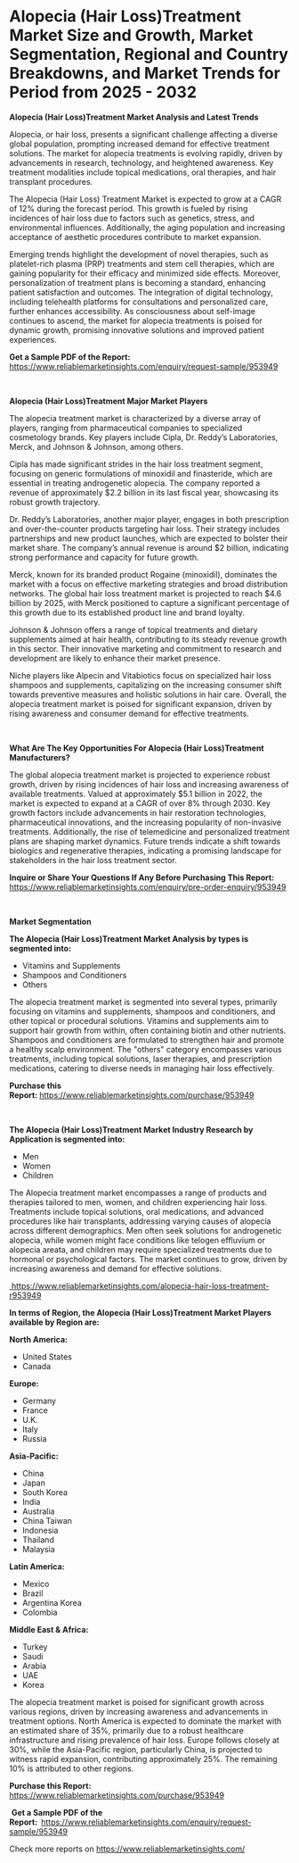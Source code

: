 <p><h1>Alopecia (Hair Loss)Treatment Market Size and Growth, Market Segmentation, Regional and Country Breakdowns, and Market Trends for Period from 2025 -  2032</h1></p><p><strong>Alopecia (Hair Loss)Treatment Market Analysis and Latest Trends</strong></p>
<p><p>Alopecia, or hair loss, presents a significant challenge affecting a diverse global population, prompting increased demand for effective treatment solutions. The market for alopecia treatments is evolving rapidly, driven by advancements in research, technology, and heightened awareness. Key treatment modalities include topical medications, oral therapies, and hair transplant procedures. </p><p>The Alopecia (Hair Loss) Treatment Market is expected to grow at a CAGR of 12% during the forecast period. This growth is fueled by rising incidences of hair loss due to factors such as genetics, stress, and environmental influences. Additionally, the aging population and increasing acceptance of aesthetic procedures contribute to market expansion. </p><p>Emerging trends highlight the development of novel therapies, such as platelet-rich plasma (PRP) treatments and stem cell therapies, which are gaining popularity for their efficacy and minimized side effects. Moreover, personalization of treatment plans is becoming a standard, enhancing patient satisfaction and outcomes. The integration of digital technology, including telehealth platforms for consultations and personalized care, further enhances accessibility. As consciousness about self-image continues to ascend, the market for alopecia treatments is poised for dynamic growth, promising innovative solutions and improved patient experiences.</p></p>
<p><strong>Get a Sample PDF of the Report:&nbsp;</strong> <a href="https://www.reliablemarketinsights.com/enquiry/request-sample/953949?utm_campaign=2189&utm_medium=2&utm_source=Github&utm_content=ia&utm_term=03032025&utm_id=alopecia-hair-losstreatment">https://www.reliablemarketinsights.com/enquiry/request-sample/953949</a></p>
<p>&nbsp;</p>
<p><strong>Alopecia (Hair Loss)Treatment Major Market Players</strong></p>
<p><p>The alopecia treatment market is characterized by a diverse array of players, ranging from pharmaceutical companies to specialized cosmetology brands. Key players include Cipla, Dr. Reddy’s Laboratories, Merck, and Johnson & Johnson, among others. </p><p>Cipla has made significant strides in the hair loss treatment segment, focusing on generic formulations of minoxidil and finasteride, which are essential in treating androgenetic alopecia. The company reported a revenue of approximately $2.2 billion in its last fiscal year, showcasing its robust growth trajectory.</p><p>Dr. Reddy’s Laboratories, another major player, engages in both prescription and over-the-counter products targeting hair loss. Their strategy includes partnerships and new product launches, which are expected to bolster their market share. The company’s annual revenue is around $2 billion, indicating strong performance and capacity for future growth.</p><p>Merck, known for its branded product Rogaine (minoxidil), dominates the market with a focus on effective marketing strategies and broad distribution networks. The global hair loss treatment market is projected to reach $4.6 billion by 2025, with Merck positioned to capture a significant percentage of this growth due to its established product line and brand loyalty.</p><p>Johnson & Johnson offers a range of topical treatments and dietary supplements aimed at hair health, contributing to its steady revenue growth in this sector. Their innovative marketing and commitment to research and development are likely to enhance their market presence.</p><p>Niche players like Alpecin and Vitabiotics focus on specialized hair loss shampoos and supplements, capitalizing on the increasing consumer shift towards preventive measures and holistic solutions in hair care. Overall, the alopecia treatment market is poised for significant expansion, driven by rising awareness and consumer demand for effective treatments.</p></p>
<p>&nbsp;</p>
<p><strong>What Are The Key Opportunities For Alopecia (Hair Loss)Treatment Manufacturers?</strong></p>
<p><p>The global alopecia treatment market is projected to experience robust growth, driven by rising incidences of hair loss and increasing awareness of available treatments. Valued at approximately $5.1 billion in 2022, the market is expected to expand at a CAGR of over 8% through 2030. Key growth factors include advancements in hair restoration technologies, pharmaceutical innovations, and the increasing popularity of non-invasive treatments. Additionally, the rise of telemedicine and personalized treatment plans are shaping market dynamics. Future trends indicate a shift towards biologics and regenerative therapies, indicating a promising landscape for stakeholders in the hair loss treatment sector.</p></p>
<p><strong>Inquire or Share Your Questions If Any Before Purchasing This Report:</strong> <a href="https://www.reliablemarketinsights.com/enquiry/pre-order-enquiry/953949?utm_campaign=2189&utm_medium=2&utm_source=Github&utm_content=ia&utm_term=03032025&utm_id=alopecia-hair-losstreatment">https://www.reliablemarketinsights.com/enquiry/pre-order-enquiry/953949</a></p>
<p>&nbsp;</p>
<p><strong>Market Segmentation</strong></p>
<p><strong>The Alopecia (Hair Loss)Treatment Market Analysis by types is segmented into:</strong></p>
<p><ul><li>Vitamins and Supplements</li><li>Shampoos and Conditioners</li><li>Others</li></ul></p>
<p><p>The alopecia treatment market is segmented into several types, primarily focusing on vitamins and supplements, shampoos and conditioners, and other topical or procedural solutions. Vitamins and supplements aim to support hair growth from within, often containing biotin and other nutrients. Shampoos and conditioners are formulated to strengthen hair and promote a healthy scalp environment. The "others" category encompasses various treatments, including topical solutions, laser therapies, and prescription medications, catering to diverse needs in managing hair loss effectively.</p></p>
<p><strong>Purchase this Report:&nbsp;</strong><a href="https://www.reliablemarketinsights.com/purchase/953949?utm_campaign=2189&utm_medium=2&utm_source=Github&utm_content=ia&utm_term=03032025&utm_id=alopecia-hair-losstreatment">https://www.reliablemarketinsights.com/purchase/953949</a></p>
<p>&nbsp;</p>
<p><strong>The Alopecia (Hair Loss)Treatment Market Industry Research by Application is segmented into:</strong></p>
<p><ul><li>Men</li><li>Women</li><li>Children</li></ul></p>
<p><p>The Alopecia treatment market encompasses a range of products and therapies tailored to men, women, and children experiencing hair loss. Treatments include topical solutions, oral medications, and advanced procedures like hair transplants, addressing varying causes of alopecia across different demographics. Men often seek solutions for androgenetic alopecia, while women might face conditions like telogen effluvium or alopecia areata, and children may require specialized treatments due to hormonal or psychological factors. The market continues to grow, driven by increasing awareness and demand for effective solutions.</p></p>
<p><a href="https://www.reliablemarketinsights.com/alopecia-hair-loss-treatment-r953949?utm_campaign=2189&utm_medium=2&utm_source=Github&utm_content=ia&utm_term=03032025&utm_id=alopecia-hair-losstreatment">&nbsp;https://www.reliablemarketinsights.com/alopecia-hair-loss-treatment-r953949</a></p>
<p><strong>In terms of Region, the Alopecia (Hair Loss)Treatment Market Players available by Region are:</strong></p>
<p>
    <p> <strong> North America: </strong>
        <ul>
            <li>United States</li>
            <li>Canada</li>
        </ul>
        </p> 
    <p> <strong> Europe: </strong>
        <ul>
            <li>Germany</li>
            <li>France</li>
            <li>U.K.</li>
            <li>Italy</li>
            <li>Russia</li>
        </ul>
        </p> 
    <p> <strong> Asia-Pacific: </strong>
        <ul>
            <li>China</li>
            <li>Japan</li>
            <li>South Korea</li>
            <li>India</li>
            <li>Australia</li>
            <li>China Taiwan</li>
            <li>Indonesia</li>
            <li>Thailand</li>
            <li>Malaysia</li>
        </ul>
        </p> 
    <p> <strong> Latin America: </strong>
        <ul>
            <li>Mexico</li>
            <li>Brazil</li>
            <li>Argentina Korea</li>
            <li>Colombia</li>
        </ul>
        </p> 
    <p> <strong> Middle East & Africa: </strong>
        <ul>
            <li>Turkey</li>
            <li>Saudi</li>
            <li>Arabia</li>
            <li>UAE</li>
            <li>Korea</li>
        </ul>
    </p>
    </p>
<p><p>The alopecia treatment market is poised for significant growth across various regions, driven by increasing awareness and advancements in treatment options. North America is expected to dominate the market with an estimated share of 35%, primarily due to a robust healthcare infrastructure and rising prevalence of hair loss. Europe follows closely at 30%, while the Asia-Pacific region, particularly China, is projected to witness rapid expansion, contributing approximately 25%. The remaining 10% is attributed to other regions.</p></p>
<p><strong>Purchase this Report: </strong><a href="https://www.reliablemarketinsights.com/purchase/953949?utm_campaign=2189&utm_medium=2&utm_source=Github&utm_content=ia&utm_term=03032025&utm_id=alopecia-hair-losstreatment">https://www.reliablemarketinsights.com/purchase/953949</a></p>
<p>&nbsp;<strong>Get a Sample PDF of the Report:&nbsp;&nbsp;</strong><a href="https://www.reliablemarketinsights.com/enquiry/request-sample/953949?utm_campaign=2189&utm_medium=2&utm_source=Github&utm_content=ia&utm_term=03032025&utm_id=alopecia-hair-losstreatment">https://www.reliablemarketinsights.com/enquiry/request-sample/953949</a></p>
<p><strong></strong></p>
<p>Check more reports on <a href="https://www.reliablemarketinsights.com/?utm_campaign=2189&utm_medium=2&utm_source=Github&utm_content=ia&utm_term=03032025&utm_id=alopecia-hair-losstreatment">https://www.reliablemarketinsights.com/</a></p>